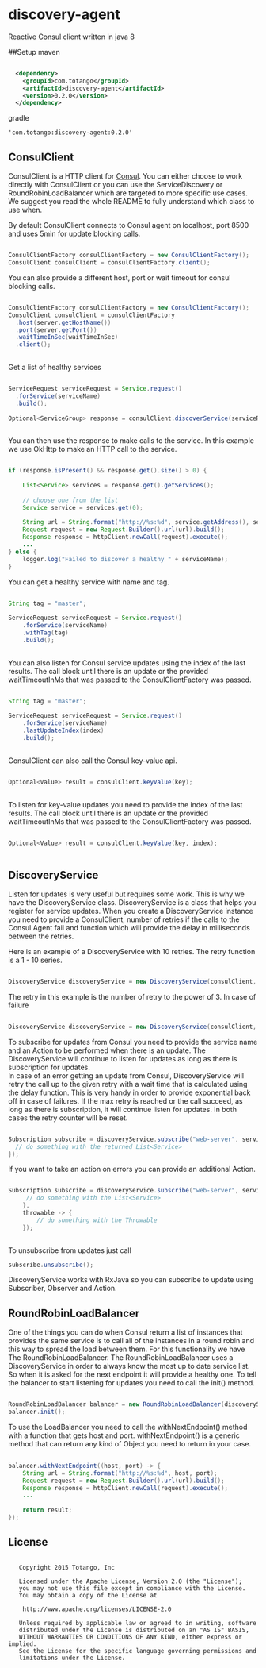 # discovery-agent

Reactive [Consul](http://www.consul.io) client written in java 8

##Setup
maven
```xml

  <dependency>
    <groupId>com.totango</groupId>
    <artifactId>discovery-agent</artifactId>
    <version>0.2.0</version>
  </dependency>

```
gradle
```
'com.totango:discovery-agent:0.2.0'

```

## ConsulClient
ConsulClient is a HTTP client for [Consul](http://www.consul.io). You can either choose to work directly with ConsulClient or you can use the ServiceDiscovery or RoundRobinLoadBalancer which are targeted to more specific use cases. We suggest you read the whole README to fully understand which class to use when.  

By default ConsulClient connects to Consul agent on localhost, port 8500 and uses 5min for update blocking calls.

```java

ConsulClientFactory consulClientFactory = new ConsulClientFactory();
ConsulClient consulClient = consulClientFactory.client();

```

You can also provide a different host, port or wait timeout for consul blocking calls.

```java

ConsulClientFactory consulClientFactory = new ConsulClientFactory();
ConsulClient consulClient = consulClientFactory
  .host(server.getHostName())
  .port(server.getPort())
  .waitTimeInSec(waitTimeInSec)
  .client();
	
```

Get a list of healthy services

```java

ServiceRequest serviceRequest = Service.request()
  .forService(serviceName)
  .build();
			
Optional<ServiceGroup> response = consulClient.discoverService(serviceRequest);
	
```

You can then use the response to make calls to the service. In this example we use OkHttp to make an HTTP call to the service.

```java

if (response.isPresent() && response.get().size() > 0) {
	
	List<Service> services = response.get().getServices();
		
	// choose one from the list
	Service service = services.get(0);
		
	String url = String.format("http://%s:%d", service.getAddress(), service.getServicePort());
	Request request = new Request.Builder().url(url).build();
	Response response = httpClient.newCall(request).execute();
	...
} else {
	logger.log("Failed to discover a healthy " + serviceName);
}

```

You can get a healthy service with name and tag.

```java

String tag = "master";
	
ServiceRequest serviceRequest = Service.request()
	.forService(serviceName)
	.withTag(tag)
	.build();
		
```

You can also listen for Consul service updates using the index of the last results. The call block until there is an update or the provided waitTimeoutInMs that was passed to the ConsulClientFactory was passed.  

```java

String tag = "master";
	
ServiceRequest serviceRequest = Service.request()
	.forService(serviceName)
	.lastUpdateIndex(index)
	.build();
		
```

ConsulClient can also call the Consul key-value api.
 
 ```java

Optional<Value> result = consulClient.keyValue(key);
	
```

To listen for key-value updates you need to provide the index of the last results. The call block until there is an update or the provided waitTimeoutInMs that was passed to the ConsulClientFactory was passed.

 ```java

Optional<Value> result = consulClient.keyValue(key, index);
	
```

## DiscoveryService
Listen for updates is very useful but requires some work. This is why we have the DiscoveryService class.
DiscoveryService is a class that helps you register for service updates.
When you create a DiscoveryService instance you need to provide a ConsulClient, number of retries if the calls to the Consul Agent fail and function which will provide the delay in milliseconds between the retries.  

Here is an example of a DiscoveryService with 10 retries. The retry function is a 1 - 10 series.
 
```java

DiscoveryService discoveryService = new DiscoveryService(consulClient, 10, i -> i);

```

The retry in this example is the number of retry to the power of 3. In case of failure 

```java

DiscoveryService discoveryService = new DiscoveryService(consulClient, Integer.MAX_VALUE, i -> (int)Math.pow(i, 3), TimeUnit.MILLISECONDS);

```

To subscribe for updates from Consul you need to provide the service name and an Action to be performed when there is an update.
The DiscoveryService will continue to listen for updates as long as there is subscription for updates.  
In case of an error getting an update from Consul, DiscoveryService will retry the call up to the given retry with a wait time that is calculated using the delay function. This is very handy in order to provide exponential back off in case of failures. If the max retry is reached or the call succeed, as long as there is subscription, it will continue listen for updates. In both cases the retry counter will be reset.  

```java

Subscription subscribe = discoveryService.subscribe("web-server", services -> {
  // do something with the returned List<Service>
});

```

If you want to take an action on errors you can provide an additional Action.

```java

Subscription subscribe = discoveryService.subscribe("web-server", services -> {
     // do something with the List<Service>
	},
	throwable -> {
		// do something with the Throwable
	});
  
```

To unsubscribe from updates just call

```java
subscribe.unsubscribe();
```

DiscoveryService works with RxJava so you can subscribe to update using Subscriber, Observer and Action. 

## RoundRobinLoadBalancer
One of the things you can do when Consul return a list of instances that provides the same service is to call all of the instances in a round robin and this way to spread the load between them.
For this functionality we have The RoundRobinLoadBalancer.
The RoundRobinLoadBalancer uses a DiscoveryService in order to always know the most up to date service list. So when it is asked for the next endpoint it will provide a healthy one. To tell the balancer to start listening for updates you need to call the init() method.
 
```java

RoundRobinLoadBalancer balancer = new RoundRobinLoadBalancer(discoveryService, serviceName);
balancer.init();

```

To use the LoadBalancer you need to call the withNextEndpoint() method with a function that gets host and port. withNextEndpoint() is a generic method that can return any kind of Object you need to return in your case.

```java
	
balancer.withNextEndpoint((host, port) -> {
	String url = String.format("http://%s:%d", host, port);
	Request request = new Request.Builder().url(url).build();
	Response response = httpClient.newCall(request).execute();
	...
		
	return result;
});

```



## License

```

   Copyright 2015 Totango, Inc

   Licensed under the Apache License, Version 2.0 (the "License");
   you may not use this file except in compliance with the License.
   You may obtain a copy of the License at

    http://www.apache.org/licenses/LICENSE-2.0

   Unless required by applicable law or agreed to in writing, software
   distributed under the License is distributed on an "AS IS" BASIS,
   WITHOUT WARRANTIES OR CONDITIONS OF ANY KIND, either express or implied.
   See the License for the specific language governing permissions and
   limitations under the License.

```

